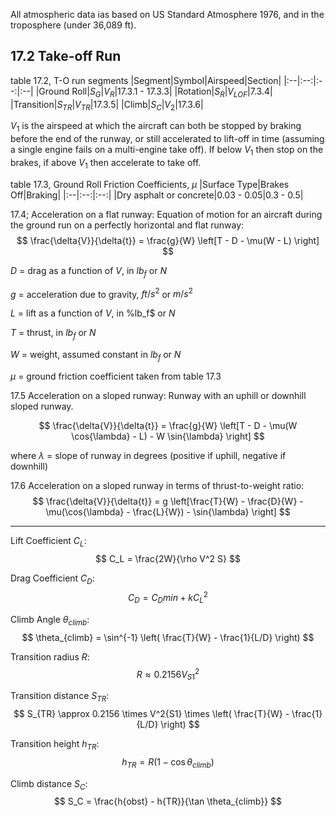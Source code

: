 All atmospheric data ias based on US Standard Atmosphere 1976, and in the troposphere (under 36,089 ft).

## 17.2 Take-off Run

table 17.2, T-O run segments
|Segment|Symbol|Airspeed|Section|
|:--|:--:|:--:|:--|
|Ground Roll|$S_G$|$V_R$|17.3.1 - 17.3.3|
|Rotation|$S_R$|$V_{LOF}$|7.3.4|
|Transition|$S_{TR}$|$V_{TR}$|17.3.5|
|Climb|$S_C$|$V_2$|17.3.6|

$V_1$ is the airspeed at which the aircraft can both be stopped by braking before the end of the runway, or still accelerated to lift-off in time (assuming a single engine fails on a multi-engine take off).
If below $V_1$ then stop on the brakes, if above $V_1$ then accelerate to take off.

table 17.3, Ground Roll Friction Coefficients, $\mu$
|Surface Type|Brakes Off|Braking|
|:--|:--:|:--:|
|Dry asphalt or concrete|0.03 - 0.05|0.3 - 0.5|


17.4; Acceleration on a flat runway:
Equation of motion for an aircraft during the ground run on a perfectly horizontal and flat runway:
$$
\frac{\delta{V}}{\delta{t}} = \frac{g}{W} \left[T - D - \mu(W - L) \right]
$$

$D$ = drag as a function of $V$, in $lb_f$ or $N$

$g$ = acceleration due to gravity, $ft/s^2$ or $m/s^2$

$L$ = lift as a function of $V$, in %lb_f$ or $N$

$T$ = thrust, in $lb_f$ or $N$

$W$ = weight, assumed constant in $lb_f$ or $N$

$\mu$ = ground friction coefficient taken from table 17.3

17.5 Acceleration on a sloped runway:
Runway with an uphill or downhill sloped runway.

$$
\frac{\delta{V}}{\delta{t}} = \frac{g}{W} \left[T - D - \mu(W \cos{\lambda} - L) - W \sin{\lambda} \right]
$$

where $\lambda$ = slope of runway in degrees (positive if uphill, negative if downhill)

17.6 Acceleration on a sloped runway in terms of thrust-to-weight ratio:
$$
\frac{\delta{V}}{\delta{t}} = g \left[\frac{T}{W} - \frac{D}{W} - \mu(\cos{\lambda} - \frac{L}{W}) - \sin{\lambda} \right]
$$


---

Lift Coefficient $C_L$:
$$
C_L = \frac{2W}{\rho V^2 S}
$$

Drag Coefficient $C_D$:
$$
C_D = C_Dmin + k C^2_L
$$

Climb Angle $\theta_{climb}$:
$$
\theta_{climb} = \sin^{-1} \left( \frac{T}{W} - \frac{1}{L/D} \right)
$$

Transition radius $R$:
$$
R \approx 0.2156 V^2_{S1}
$$

Transition distance $S_{TR}$:
$$
S_{TR} \approx 0.2156 \times V^2{S1} \times \left( \frac{T}{W} - \frac{1}{L/D} \right)
$$

Transition height $h_{TR}$:
$$
h_{TR} = R \left( 1 - \cos \theta_{climb} \right)
$$

Climb distance $S_C$:
$$
S_C = \frac{h{obst} - h{TR}}{\tan \theta_{climb}}
$$
